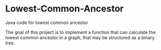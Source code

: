 # Lowest-Common-Ancestor
Java code for lowest common ancestor

The goal of this project is to implement a function that can calculate the lowest common ancestor in a graph, that may be structured as a binary tree. 
